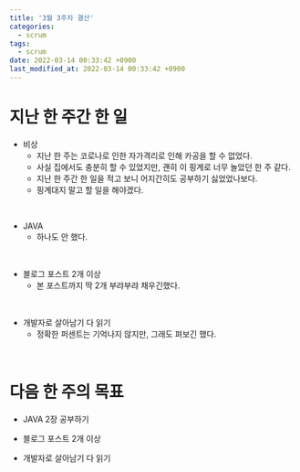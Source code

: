 ```yaml
---
title: '3월 3주차 결산'
categories:
  - scrum
tags:
  - scrum
date: 2022-03-14 00:33:42 +0900
last_modified_at: 2022-03-14 00:33:42 +0900
---
```


# 지난 한 주간 한 일

- 비상
  - 지난 한 주는 코로나로 인한 자가격리로 인해 카공을 할 수 없었다.
  - 사실 집에서도 충분히 할 수 있었지만, 괜히 이 핑계로 너무 놀았던 한 주 같다.
  - 지난 한 주간 한 일을 적고 보니 어지간히도 공부하기 싫었었나보다.
  - 핑계대지 말고 할 일을 해야겠다.

<br>

- JAVA
  - 하나도 안 했다.

<br>

- 블로그 포스트 2개 이상
  - 본 포스트까지 딱 2개 부랴부랴 채우긴했다.

<br>

- 개발자로 살아남기 다 읽기
  - 정확한 퍼센트는 기억나지 않지만, 그래도 펴보긴 했다.

<br>

# 다음 한 주의 목표

- JAVA 2장 공부하기

- 블로그 포스트 2개 이상

- 개발자로 살아남기 다 읽기
